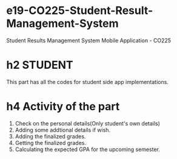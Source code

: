 # e19-CO225-Student-Result-Management-System
Student Results Management System Mobile Application - CO225


# h2 STUDENT

This part has all the codes for student side app implementations. 

# h4 Activity of the part
1. Check on the personal details(Only student's own details)
2. Adding some addtional details if wish.
3. Adding the finalized grades.
4. Getting the finalized grades.
5. Calculating the expected GPA for the upcoming semester.
